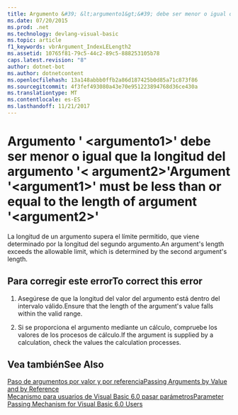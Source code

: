 ```yaml
---
title: Argumento &#39; &lt;argumento1&gt;&#39; debe ser menor o igual que la longitud del argumento &#39;&lt; argument2&gt;&#39;
ms.date: 07/20/2015
ms.prod: .net
ms.technology: devlang-visual-basic
ms.topic: article
f1_keywords: vbrArgument_IndexLELength2
ms.assetid: 10765f81-79c5-44c2-89c5-888253105b78
caps.latest.revision: "8"
author: dotnet-bot
ms.author: dotnetcontent
ms.openlocfilehash: 13a148abbb0ffb2a86d187425b0d85a71c873f86
ms.sourcegitcommit: 4f3fef493080a43e70e951223894768d36ce430a
ms.translationtype: MT
ms.contentlocale: es-ES
ms.lasthandoff: 11/21/2017
---
```

# <a name="argument-39ltargument1gt39-must-be-less-than-or-equal-to-the-length-of-argument-39ltargument2gt39"></a><span data-ttu-id="00e08-102">Argumento &#39; &lt;argumento1&gt;&#39; debe ser menor o igual que la longitud del argumento &#39;&lt; argument2&gt;&#39;</span><span class="sxs-lookup"><span data-stu-id="00e08-102">Argument &#39;&lt;argument1&gt;&#39; must be less than or equal to the length of argument &#39;&lt;argument2&gt;&#39;</span></span>
<span data-ttu-id="00e08-103">La longitud de un argumento supera el límite permitido, que viene determinado por la longitud del segundo argumento.</span><span class="sxs-lookup"><span data-stu-id="00e08-103">An argument's length exceeds the allowable limit, which is determined by the second argument's length.</span></span>  
  
## <a name="to-correct-this-error"></a><span data-ttu-id="00e08-104">Para corregir este error</span><span class="sxs-lookup"><span data-stu-id="00e08-104">To correct this error</span></span>  
  
1.  <span data-ttu-id="00e08-105">Asegúrese de que la longitud del valor del argumento está dentro del intervalo válido.</span><span class="sxs-lookup"><span data-stu-id="00e08-105">Ensure that the length of the argument's value falls within the valid range.</span></span>  
  
2.  <span data-ttu-id="00e08-106">Si se proporciona el argumento mediante un cálculo, compruebe los valores de los procesos de cálculo.</span><span class="sxs-lookup"><span data-stu-id="00e08-106">If the argument is supplied by a calculation, check the values the calculation processes.</span></span>  
  
## <a name="see-also"></a><span data-ttu-id="00e08-107">Vea también</span><span class="sxs-lookup"><span data-stu-id="00e08-107">See Also</span></span>  
 [<span data-ttu-id="00e08-108">Paso de argumentos por valor y por referencia</span><span class="sxs-lookup"><span data-stu-id="00e08-108">Passing Arguments by Value and by Reference</span></span>](../../visual-basic/programming-guide/language-features/procedures/passing-arguments-by-value-and-by-reference.md)  
 [<span data-ttu-id="00e08-109">Mecanismo para usuarios de Visual Basic 6.0 pasar parámetros</span><span class="sxs-lookup"><span data-stu-id="00e08-109">Parameter Passing Mechanism for Visual Basic 6.0 Users</span></span>](http://msdn.microsoft.com/en-us/0fa2b0dc-aa1c-4797-bbd6-aa13c611cab2)
